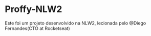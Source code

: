 # Proffy-NLW2
Este foi um projeto desenvolvido na NLW2, lecionada pelo @Diego Fernandes(CTO at Rocketseat)
